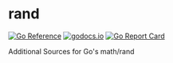 # rand
[![Go Reference](https://pkg.go.dev/badge/github.com/jphsd/rand.svg)](https://pkg.go.dev/github.com/jphsd/rand)
[![godocs.io](http://godocs.io/github.com/jphsd/rand?status.svg)](http://godocs.io/github.com/jphsd/rand)
[![Go Report Card](https://goreportcard.com/badge/github.com/jphsd/rand)](https://goreportcard.com/report/github.com/jphsd/rand)

Additional Sources for Go's math/rand
